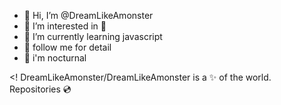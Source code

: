 - 👋 Hi, I’m @DreamLikeAmonster
- 👀 I’m interested in 📄
- 🌱 I’m currently learning javascript
- 🚧 follow me for detail
- 🦉 i'm nocturnal

<!
DreamLikeAmonster/DreamLikeAmonster is a ✨ of the world. Repositories 💿
>

